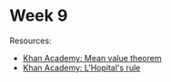 # Week 9

Resources:
- [Khan Academy: Mean value theorem](khanacademy.org/math/ap-calculus-ab/ab-diff-analytical-applications-new/ab-5-1/v/mean-value-theorem-1)
- [Khan Academy: L'Hopital's rule](khanacademy.org/math/ap-calculus-ab/ab-diff-contextual-applications-new/ab-4-7/v/introduction-to-l-hopital-s-rule)

